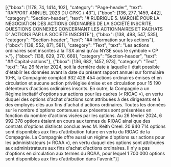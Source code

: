 [{"bbox": [1178, 74, 1414, 102], "category": "Page-header", "text": "RAPPORT ANNUEL 2023 DU CPKC / 43"}, {"bbox": [136, 277, 1459, 442], "category": "Section-header", "text": "# RUBRIQUE 5. MARCHÉ POUR LA NÉGOCIATION DES ACTIONS ORDINAIRES DE LA SOCIÉTÉ INSCRITE, QUESTIONS CONNEXES CONCERNANT LES ACTIONNAIRES ET RACHATS D' ACTIONS PAR LA SOCIÉTÉ INSCRITE"}, {"bbox": [138, 498, 547, 535], "category": "Section-header", "text": "## Information sur les actions"}, {"bbox": [138, 552, 871, 581], "category": "Text", "text": "Les actions ordinaires sont inscrites à la TSX ainsi qu'au NYSE sous le symbole « CP »."}, {"bbox": [138, 629, 370, 669], "category": "Section-header", "text": "## Capital-actions"}, {"bbox": [136, 682, 1457, 973], "category": "Text", "text": "Au 26 février 2024, soit la dernière date à laquelle il était possible d'établir les données avant la date du présent rapport annuel sur formulaire 10-K, la Compagnie comptait 932 428 454 actions ordinaires émises et en circulation et aucune action privilégiée émise et en circulation pour 15 190 détenteurs d'actions ordinaires inscrits. En outre, la Compagnie a un Régime incitatif d'options sur actions pour les cadres (« RIOAC »), en vertu duquel des options d'achat d'actions sont attribuées à des dirigeants et à des employés clés aux fins d'achat d'actions ordinaires. Toutes les données sur le nombre d'options contenues aux présentes sont présentées en fonction du nombre d'actions visées par les options. Au 26 février 2024, 6 992 378 options étaient en cours aux termes du RIOAC ainsi que des contrats d'options distincts conclus avec M. Keith Creel. 20 940 714 options sont disponibles aux fins d'attribution future en vertu du RIOAC de la Compagnie. La Compagnie offre aussi un régime d'options sur actions pour les administrateurs (« ROAA »), en vertu duquel des options sont attribuées aux administrateurs aux fins d'achat d'actions ordinaires. Il n'y a pas d'options en circulation aux termes du ROAA, pour lequel 1 700 000 options sont disponibles aux fins d'attribution dans l'avenir."}]